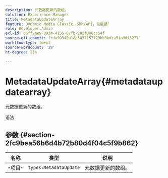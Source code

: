 ```yaml
---
description: 元数据更新的数组。
solution: Experience Manager
title: MetadataUpdateArray
feature: Dynamic Media Classic，SDK/API，元数据
role: Developer,Admin
exl-id: d6ff2ae9-0924-4155-81fb-282f808cc54f
source-git-commit: fcda99340a18d5037157723bb3bdca5fa9df3277
workflow-type: tm+mt
source-wordcount: '28'
ht-degree: 21%

---
```


# MetadataUpdateArray{#metadataupdatearray}

元数据更新的数组。

语法

## 参数 {#section-2fc9bea56b6d4b72b80d4f04c5f9b862}

| 名称 | 类型 | 说明 |
|---|---|---|
| `*`项目`*` | `types:MetadataUpdate` | 元数据更新的数组。 |
